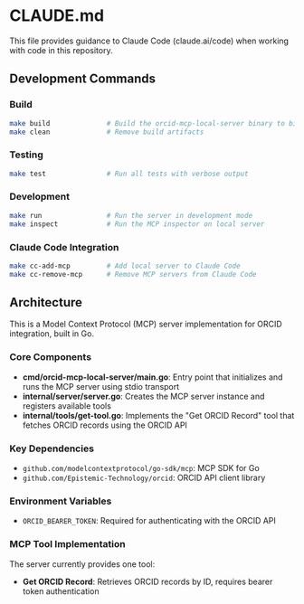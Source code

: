 # CLAUDE.md

This file provides guidance to Claude Code (claude.ai/code) when working with code in this repository.

## Development Commands

### Build
```bash
make build              # Build the orcid-mcp-local-server binary to bin/
make clean              # Remove build artifacts
```

### Testing
```bash
make test               # Run all tests with verbose output
```

### Development
```bash
make run                # Run the server in development mode
make inspect            # Run the MCP inspector on local server
```

### Claude Code Integration
```bash
make cc-add-mcp         # Add local server to Claude Code
make cc-remove-mcp      # Remove MCP servers from Claude Code
```

## Architecture

This is a Model Context Protocol (MCP) server implementation for ORCID integration, built in Go.

### Core Components

- **cmd/orcid-mcp-local-server/main.go**: Entry point that initializes and runs the MCP server using stdio transport
- **internal/server/server.go**: Creates the MCP server instance and registers available tools
- **internal/tools/get-tool.go**: Implements the "Get ORCID Record" tool that fetches ORCID records using the ORCID API

### Key Dependencies

- `github.com/modelcontextprotocol/go-sdk/mcp`: MCP SDK for Go
- `github.com/Epistemic-Technology/orcid`: ORCID API client library

### Environment Variables

- `ORCID_BEARER_TOKEN`: Required for authenticating with the ORCID API

### MCP Tool Implementation

The server currently provides one tool:
- **Get ORCID Record**: Retrieves ORCID records by ID, requires bearer token authentication